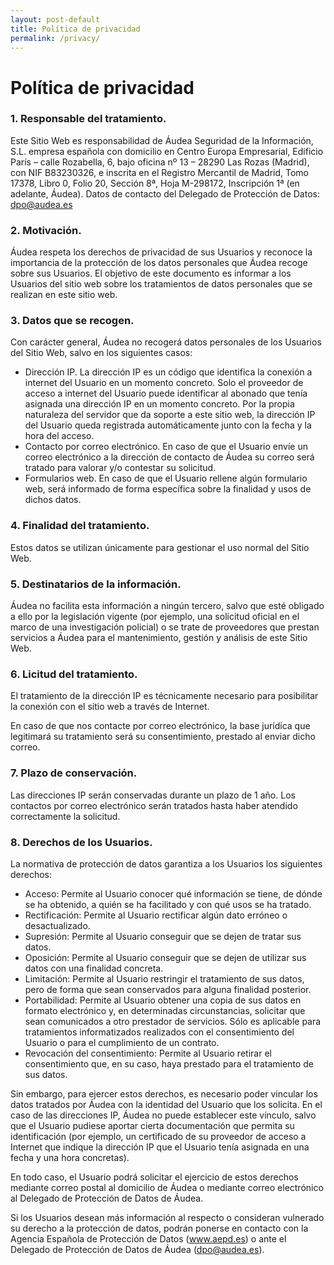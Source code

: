 ```yaml
---
layout: post-default
title: Política de privacidad
permalink: /privacy/
---
```


# Política de privacidad


### 1. Responsable del tratamiento.

Este Sitio Web es responsabilidad de Áudea Seguridad de la Información, S.L. empresa española con domicilio en Centro Europa Empresarial, Edificio París – calle Rozabella, 6, bajo oficina nº 13 – 28290 Las Rozas (Madrid), con NIF B83230326, e inscrita en el Registro Mercantil de Madrid, Tomo 17378, Libro 0, Folio 20, Sección 8ª, Hoja M-298172, Inscripción 1ª (en adelante, Áudea).
Datos de contacto del Delegado de Protección de Datos: dpo@audea.es

### 2. Motivación.

Áudea respeta los derechos de privacidad de sus Usuarios y reconoce la importancia de la protección de los datos personales que Áudea recoge sobre sus Usuarios.
El objetivo de este documento es informar a los Usuarios del sitio web sobre los tratamientos de datos personales que se realizan en este sitio web.

### 3. Datos que se recogen.

Con carácter general, Áudea no recogerá datos personales de los Usuarios del Sitio Web, salvo en los siguientes casos:
- Dirección IP. La dirección IP es un código que identifica la conexión a internet del Usuario en un momento concreto. Solo el proveedor de acceso a internet del Usuario puede identificar al abonado que tenía asignada una dirección IP en un momento concreto. Por la propia naturaleza del servidor que da soporte a este sitio web, la dirección IP del Usuario queda registrada automáticamente junto con la fecha y la hora del acceso.
- Contacto por correo electrónico. En caso de que el Usuario envíe un correo electrónico a la dirección de contacto de Áudea su correo será tratado para valorar y/o contestar su solicitud.
- Formularios web. En caso de que el Usuario rellene algún formulario web, será informado de forma específica sobre la finalidad y usos de dichos datos.

### 4. Finalidad del tratamiento.

Estos datos se utilizan únicamente para gestionar el uso normal del Sitio Web.

### 5. Destinatarios de la información.

Áudea no facilita esta información a ningún tercero, salvo que esté obligado a ello por la legislación vigente (por ejemplo, una solicitud oficial en el marco de una investigación policial) o se trate de proveedores que prestan servicios a Áudea para el mantenimiento, gestión y análisis de este Sitio Web.

### 6. Licitud del tratamiento.

El tratamiento de la dirección IP es técnicamente necesario para posibilitar la conexión con el sitio web a través de Internet.

En caso de que nos contacte por correo electrónico, la base jurídica que legitimará su tratamiento será su consentimiento, prestado al enviar dicho correo.

### 7. Plazo de conservación.

Las direcciones IP serán conservadas durante un plazo de 1 año.
Los contactos por correo electrónico serán tratados hasta haber atendido correctamente la solicitud.

### 8. Derechos de los Usuarios.

La normativa de protección de datos garantiza a los Usuarios los siguientes derechos:

- Acceso: Permite al Usuario conocer qué información se tiene, de dónde se ha obtenido, a quién se ha facilitado y con qué usos se ha tratado.
- Rectificación: Permite al Usuario rectificar algún dato erróneo o desactualizado.
- Supresión: Permite al Usuario conseguir que se dejen de tratar sus datos.
- Oposición: Permite al Usuario conseguir que se dejen de utilizar sus datos con una finalidad concreta.
- Limitación: Permite al Usuario restringir el tratamiento de sus datos, pero de forma que sean conservados para alguna finalidad posterior.
- Portabilidad: Permite al Usuario obtener una copia de sus datos en formato electrónico y, en determinadas circunstancias, solicitar que sean comunicados a otro prestador de servicios. Sólo es aplicable para tratamientos informatizados realizados con el consentimiento del Usuario o para el cumplimiento de un contrato.
- Revocación del consentimiento: Permite al Usuario retirar el consentimiento que, en su caso, haya prestado para el tratamiento de sus datos.

Sin embargo, para ejercer estos derechos, es necesario poder vincular los datos tratados por Áudea con la identidad del Usuario que los solicita. En el caso de las direcciones IP, Áudea no puede establecer este vínculo, salvo que el Usuario pudiese aportar cierta documentación que permita su identificación (por ejemplo, un certificado de su proveedor de acceso a Internet que indique la dirección IP que el Usuario tenía asignada en una fecha y una hora concretas).

En todo caso, el Usuario podrá solicitar el ejercicio de estos derechos mediante correo postal al domicilio de Áudea o mediante correo electrónico al Delegado de Protección de Datos de Áudea.

Si los Usuarios desean más información al respecto o consideran vulnerado su derecho a la protección de datos, podrán ponerse en contacto con la Agencia Española de Protección de Datos (www.aepd.es) o ante el Delegado de Protección de Datos de Áudea (dpo@audea.es).


